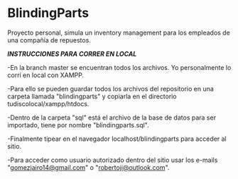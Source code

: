 # BlindingParts
Proyecto personal, simula un inventory management para los empleados de una compañía de repuestos.

***INSTRUCCIONES PARA CORRER EN LOCAL***

-En la branch master se encuentran todos los archivos. Yo personalmente lo corrí en local con XAMPP.

-Para ello se pueden guardar todos los archivos del repositorio en una carpeta llamada "blindingparts" y copiarla en el directorio tudiscolocal/xampp/htdocs.

-Dentro de la carpeta "sql" está el archivo de la base de datos para ser importado, tiene por nombre "blindingparts.sql".

-Finalmente tipear en el navegador localhost/blindingparts para acceder al sitio.

-Para acceder como usuario autorizado dentro del sitio usar los e-mails "gomezjairo14@gmail.com" o "robertoji@outlook.com".
